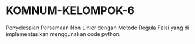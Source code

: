 # KOMNUM-KELOMPOK-6
Penyelesaian Persamaan Non Linier dengan Metode Regula Falsi yang di implementasikan menggunakan code python.
